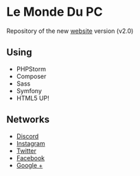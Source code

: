 # Le Monde Du PC
Repository of the new [website](https://www.lemondedupc.fr) version (v2.0)

## Using
* PHPStorm
* Composer
* Sass
* Symfony
* HTML5 UP!

## Networks
* [Discord](https://discord.gg/ZvXtxqD)
* [Instagram](https://www.instagram.com/lemondedupc.fr/)
* [Twitter](https://twitter.com/LeMondeDuPC)
* [Facebook](https://www.facebook.com/LeMondeDuPC.niels)
* [Google +](https://plus.google.com/118314622020307114416)